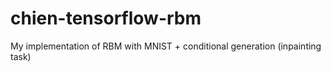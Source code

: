 # chien-tensorflow-rbm
My implementation of RBM with MNIST + conditional generation (inpainting task)
